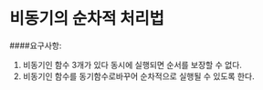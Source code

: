 # 비동기의 순차적 처리법

####요구사항:

1. 비동기인 함수 3개가 있다 동시에 실행되면 순서를 보장할 수 없다.
2. 비동기인 함수를 동기함수로바꾸어 순차적으로 실행될 수 있도록 한다.
